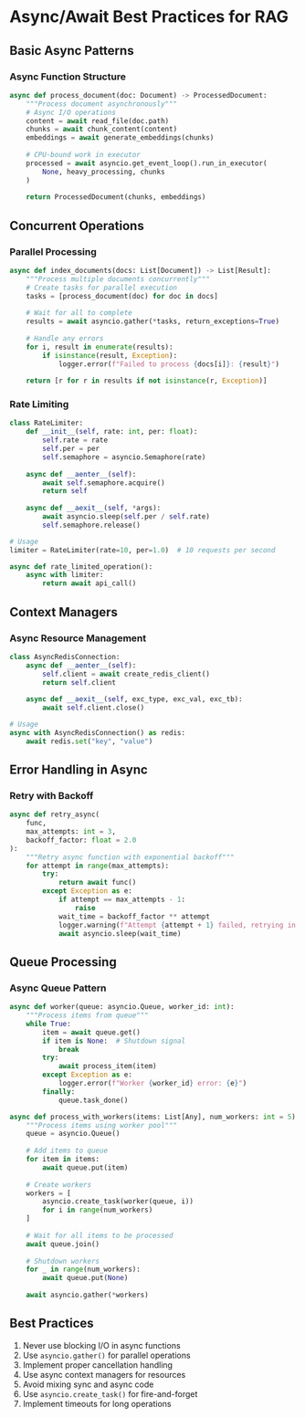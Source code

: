 # Async/Await Best Practices for RAG

## Basic Async Patterns

### Async Function Structure
```python
async def process_document(doc: Document) -> ProcessedDocument:
    """Process document asynchronously"""
    # Async I/O operations
    content = await read_file(doc.path)
    chunks = await chunk_content(content)
    embeddings = await generate_embeddings(chunks)
    
    # CPU-bound work in executor
    processed = await asyncio.get_event_loop().run_in_executor(
        None, heavy_processing, chunks
    )
    
    return ProcessedDocument(chunks, embeddings)
```

## Concurrent Operations

### Parallel Processing
```python
async def index_documents(docs: List[Document]) -> List[Result]:
    """Process multiple documents concurrently"""
    # Create tasks for parallel execution
    tasks = [process_document(doc) for doc in docs]
    
    # Wait for all to complete
    results = await asyncio.gather(*tasks, return_exceptions=True)
    
    # Handle any errors
    for i, result in enumerate(results):
        if isinstance(result, Exception):
            logger.error(f"Failed to process {docs[i]}: {result}")
    
    return [r for r in results if not isinstance(r, Exception)]
```

### Rate Limiting
```python
class RateLimiter:
    def __init__(self, rate: int, per: float):
        self.rate = rate
        self.per = per
        self.semaphore = asyncio.Semaphore(rate)
        
    async def __aenter__(self):
        await self.semaphore.acquire()
        return self
        
    async def __aexit__(self, *args):
        await asyncio.sleep(self.per / self.rate)
        self.semaphore.release()

# Usage
limiter = RateLimiter(rate=10, per=1.0)  # 10 requests per second

async def rate_limited_operation():
    async with limiter:
        return await api_call()
```

## Context Managers

### Async Resource Management
```python
class AsyncRedisConnection:
    async def __aenter__(self):
        self.client = await create_redis_client()
        return self.client
    
    async def __aexit__(self, exc_type, exc_val, exc_tb):
        await self.client.close()

# Usage
async with AsyncRedisConnection() as redis:
    await redis.set("key", "value")
```

## Error Handling in Async

### Retry with Backoff
```python
async def retry_async(
    func, 
    max_attempts: int = 3,
    backoff_factor: float = 2.0
):
    """Retry async function with exponential backoff"""
    for attempt in range(max_attempts):
        try:
            return await func()
        except Exception as e:
            if attempt == max_attempts - 1:
                raise
            wait_time = backoff_factor ** attempt
            logger.warning(f"Attempt {attempt + 1} failed, retrying in {wait_time}s")
            await asyncio.sleep(wait_time)
```

## Queue Processing

### Async Queue Pattern
```python
async def worker(queue: asyncio.Queue, worker_id: int):
    """Process items from queue"""
    while True:
        item = await queue.get()
        if item is None:  # Shutdown signal
            break
        try:
            await process_item(item)
        except Exception as e:
            logger.error(f"Worker {worker_id} error: {e}")
        finally:
            queue.task_done()

async def process_with_workers(items: List[Any], num_workers: int = 5):
    """Process items using worker pool"""
    queue = asyncio.Queue()
    
    # Add items to queue
    for item in items:
        await queue.put(item)
    
    # Create workers
    workers = [
        asyncio.create_task(worker(queue, i))
        for i in range(num_workers)
    ]
    
    # Wait for all items to be processed
    await queue.join()
    
    # Shutdown workers
    for _ in range(num_workers):
        await queue.put(None)
    
    await asyncio.gather(*workers)
```

## Best Practices
1. Never use blocking I/O in async functions
2. Use `asyncio.gather()` for parallel operations
3. Implement proper cancellation handling
4. Use async context managers for resources
5. Avoid mixing sync and async code
6. Use `asyncio.create_task()` for fire-and-forget
7. Implement timeouts for long operations